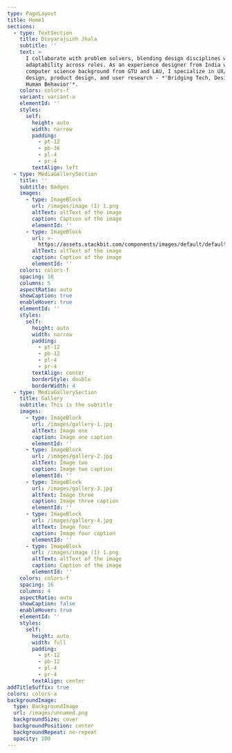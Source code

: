 ```yaml
---
type: PageLayout
title: Home1
sections:
  - type: TextSection
    title: Divyarajsinh Jhala
    subtitle: ''
    text: >
      I collaborate with problem solvers, blending design disciplines with
      adaptability across roles. As an experience designer from India with a
      computer science background from GTU and LAU, I specialize in UX/UI
      design, product design, and user research - *'Bridging Tech, Design, and
      Human Behavior'*.
    colors: colors-f
    variant: variant-a
    elementId: ''
    styles:
      self:
        height: auto
        width: narrow
        padding:
          - pt-12
          - pb-36
          - pl-4
          - pr-4
        textAlign: left
  - type: MediaGallerySection
    title: ''
    subtitle: Badges
    images:
      - type: ImageBlock
        url: /images/image (1) 1.png
        altText: altText of the image
        caption: Caption of the image
        elementId: ''
      - type: ImageBlock
        url: >-
          https://assets.stackbit.com/components/images/default/default-image.png
        altText: altText of the image
        caption: Caption of the image
        elementId: ''
    colors: colors-f
    spacing: 16
    columns: 5
    aspectRatio: auto
    showCaption: true
    enableHover: true
    elementId: ''
    styles:
      self:
        height: auto
        width: narrow
        padding:
          - pt-12
          - pb-12
          - pl-4
          - pr-4
        textAlign: center
        borderStyle: double
        borderWidth: 4
  - type: MediaGallerySection
    title: Gallery
    subtitle: This is the subtitle
    images:
      - type: ImageBlock
        url: /images/gallery-1.jpg
        altText: Image one
        caption: Image one caption
        elementId: ''
      - type: ImageBlock
        url: /images/gallery-2.jpg
        altText: Image two
        caption: Image two caption
        elementId: ''
      - type: ImageBlock
        url: /images/gallery-3.jpg
        altText: Image three
        caption: Image three caption
        elementId: ''
      - type: ImageBlock
        url: /images/gallery-4.jpg
        altText: Image four
        caption: Image four caption
        elementId: ''
      - type: ImageBlock
        url: /images/image (1) 1.png
        altText: altText of the image
        caption: Caption of the image
        elementId: ''
    colors: colors-f
    spacing: 16
    columns: 4
    aspectRatio: auto
    showCaption: false
    enableHover: true
    elementId: ''
    styles:
      self:
        height: auto
        width: full
        padding:
          - pt-12
          - pb-12
          - pl-4
          - pr-4
        textAlign: center
addTitleSuffix: true
colors: colors-a
backgroundImage:
  type: BackgroundImage
  url: /images/unnamed.png
  backgroundSize: cover
  backgroundPosition: center
  backgroundRepeat: no-repeat
  opacity: 100
---
```

